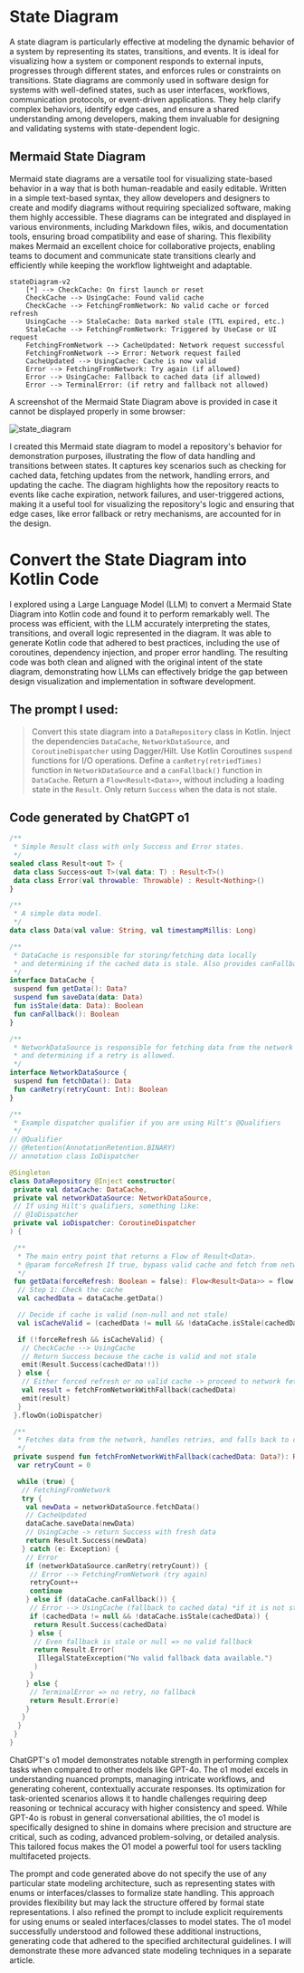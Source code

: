 # State Diagram

A state diagram is particularly effective at modeling the dynamic behavior of a system by
representing its states, transitions, and events. It is ideal for visualizing how a system or
component responds to external inputs, progresses through different states, and enforces rules or
constraints on transitions. State diagrams are commonly used in software design for systems with
well-defined states, such as user interfaces, workflows, communication protocols, or event-driven
applications. They help clarify complex behaviors, identify edge cases, and ensure a shared
understanding among developers, making them invaluable for designing and validating systems with
state-dependent logic.

## Mermaid State Diagram

Mermaid state diagrams are a versatile tool for visualizing state-based behavior in a way that is
both human-readable and easily editable. Written in a simple text-based syntax, they allow
developers and designers to create and modify diagrams without requiring specialized software,
making them highly accessible. These diagrams can be integrated and displayed in various
environments, including Markdown files, wikis, and documentation tools, ensuring broad compatibility
and ease of sharing. This flexibility makes Mermaid an excellent choice for collaborative projects,
enabling teams to document and communicate state transitions clearly and efficiently while keeping
the workflow lightweight and adaptable.

```mermaid
stateDiagram-v2
    [*] --> CheckCache: On first launch or reset
    CheckCache --> UsingCache: Found valid cache
    CheckCache --> FetchingFromNetwork: No valid cache or forced refresh
    UsingCache --> StaleCache: Data marked stale (TTL expired, etc.)
    StaleCache --> FetchingFromNetwork: Triggered by UseCase or UI request
    FetchingFromNetwork --> CacheUpdated: Network request successful
    FetchingFromNetwork --> Error: Network request failed
    CacheUpdated --> UsingCache: Cache is now valid
    Error --> FetchingFromNetwork: Try again (if allowed)
    Error --> UsingCache: Fallback to cached data (if allowed)
    Error --> TerminalError: (if retry and fallback not allowed)
```

A screenshot of the Mermaid State Diagram above is provided in case it cannot be displayed
properly in some browser:

![state_diagram](diagrams/state_diagram.png)

I created this Mermaid state diagram to model a repository's behavior for demonstration purposes,
illustrating the flow of data handling and transitions between states. It captures key scenarios
such as checking for cached data, fetching updates from the network, handling errors, and updating
the cache. The diagram highlights how the repository reacts to events like cache expiration, network
failures, and user-triggered actions, making it a useful tool for visualizing the repository's logic
and ensuring that edge cases, like error fallback or retry mechanisms, are accounted for in the
design.

# Convert the State Diagram into Kotlin Code

I explored using a Large Language Model (LLM) to convert a Mermaid State Diagram into Kotlin code
and found it to perform remarkably well. The process was efficient, with the LLM accurately
interpreting the states, transitions, and overall logic represented in the diagram. It was able to
generate Kotlin code that adhered to best practices, including the use of coroutines, dependency
injection, and proper error handling. The resulting code was both clean and aligned with the
original intent of the state diagram, demonstrating how LLMs can effectively bridge the gap between
design visualization and implementation in software development.

## The prompt I used:

> Convert this state diagram into a `DataRepository` class in Kotlin. Inject the dependencies
> `DataCache`, `NetworkDataSource`, and `CoroutineDispatcher` using Dagger/Hilt. Use Kotlin
> Coroutines `suspend` functions for I/O operations. Define a `canRetry(retriedTimes)` function in
> `NetworkDataSource` and a `canFallback()` function in `DataCache`. Return a `Flow<Result<Data>>`,
> without including a loading state in the `Result`. Only return `Success` when the data is not
> stale.

## Code generated by ChatGPT o1

```kotlin
/**
 * Simple Result class with only Success and Error states.
 */
sealed class Result<out T> {
 data class Success<out T>(val data: T) : Result<T>()
 data class Error(val throwable: Throwable) : Result<Nothing>()
}

/**
 * A simple data model.
 */
data class Data(val value: String, val timestampMillis: Long)

/**
 * DataCache is responsible for storing/fetching data locally
 * and determining if the cached data is stale. Also provides canFallback().
 */
interface DataCache {
 suspend fun getData(): Data?
 suspend fun saveData(data: Data)
 fun isStale(data: Data): Boolean
 fun canFallback(): Boolean
}

/**
 * NetworkDataSource is responsible for fetching data from the network
 * and determining if a retry is allowed.
 */
interface NetworkDataSource {
 suspend fun fetchData(): Data
 fun canRetry(retryCount: Int): Boolean
}

/**
 * Example dispatcher qualifier if you are using Hilt's @Qualifiers
 */
// @Qualifier
// @Retention(AnnotationRetention.BINARY)
// annotation class IoDispatcher

@Singleton
class DataRepository @Inject constructor(
 private val dataCache: DataCache,
 private val networkDataSource: NetworkDataSource,
 // If using Hilt's qualifiers, something like:
 // @IoDispatcher 
 private val ioDispatcher: CoroutineDispatcher
) {

 /**
  * The main entry point that returns a Flow of Result<Data>.
  * @param forceRefresh If true, bypass valid cache and fetch from network.
  */
 fun getData(forceRefresh: Boolean = false): Flow<Result<Data>> = flow {
  // Step 1: Check the cache
  val cachedData = dataCache.getData()

  // Decide if cache is valid (non-null and not stale)
  val isCacheValid = (cachedData != null && !dataCache.isStale(cachedData))

  if (!forceRefresh && isCacheValid) {
   // CheckCache --> UsingCache
   // Return Success because the cache is valid and not stale
   emit(Result.Success(cachedData!!))
  } else {
   // Either forced refresh or no valid cache -> proceed to network fetch
   val result = fetchFromNetworkWithFallback(cachedData)
   emit(result)
  }
 }.flowOn(ioDispatcher)

 /**
  * Fetches data from the network, handles retries, and falls back to cache if allowed.
  */
 private suspend fun fetchFromNetworkWithFallback(cachedData: Data?): Result<Data> {
  var retryCount = 0

  while (true) {
   // FetchingFromNetwork
   try {
    val newData = networkDataSource.fetchData()
    // CacheUpdated
    dataCache.saveData(newData)
    // UsingCache -> return Success with fresh data
    return Result.Success(newData)
   } catch (e: Exception) {
    // Error
    if (networkDataSource.canRetry(retryCount)) {
     // Error --> FetchingFromNetwork (try again)
     retryCount++
     continue
    } else if (dataCache.canFallback()) {
     // Error --> UsingCache (fallback to cached data) *if it is not stale*
     if (cachedData != null && !dataCache.isStale(cachedData)) {
      return Result.Success(cachedData)
     } else {
      // Even fallback is stale or null => no valid fallback
      return Result.Error(
       IllegalStateException("No valid fallback data available.")
      )
     }
    } else {
     // TerminalError => no retry, no fallback
     return Result.Error(e)
    }
   }
  }
 }
}
```

ChatGPT's o1 model demonstrates notable strength in performing complex tasks when compared to other
models like GPT-4o. The o1 model excels in understanding nuanced prompts, managing intricate
workflows, and generating coherent, contextually accurate responses. Its optimization for
task-oriented scenarios allows it to handle challenges requiring deep reasoning or technical
accuracy with higher consistency and speed. While GPT-4o is robust in general conversational
abilities, the o1 model is specifically designed to shine in domains where precision and structure
are critical, such as coding, advanced problem-solving, or detailed analysis. This tailored focus
makes the O1 model a powerful tool for users tackling multifaceted projects.

The prompt and code generated above do not specify the use of any particular state modeling
architecture, such as representing states with enums or interfaces/classes to formalize state
handling. This approach provides flexibility but may lack the structure offered by formal state
representations. I also refined the prompt to include explicit requirements for using enums or
sealed interfaces/classes to model states. The o1 model successfully understood and followed these
additional instructions, generating code that adhered to the specified architectural guidelines. I
will demonstrate these more advanced state modeling techniques in a separate article.


